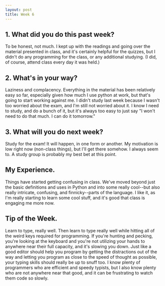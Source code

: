 ```yaml
---
layout: post
title: Week 6
---
```


## 1. What did you do this past week?

To be honest, not much. I kept up with the readings and going over the material presented in class, and it's certainly helpful for the quizzes, but I didn't do any programming for the class, or any additional studying. (I did, of course, attend class every day it was held.)

## 2. What's in your way?

Laziness and complacency. Everything in the material has been relatively easy so far, especially given how much I use python at work, but that's going to start working against me. I didn't study last week because I wasn't too worried about the exam, and I'm still not worried about it. I know I need to study, and do a bunch of it, but it's always too easy to just say "I won't need to do that much. I can do it tomorrow."

## 3. What will you do next week?

Study for the exam! It will happen, in one form or another. My motivation is low right now (non-class things), but I'll get there somehow. I always seem to. A study group is probably my best bet at this point.

## My Experience.

Things have started getting confusing in class. We've moved beyond just the basic definitions and uses in Python and into some really cool--but also really intricate, confusing, and finnicky--parts of the language. I like it, as I'm really starting to learn some cool stuff, and it's good that class is engaging me more now.

## Tip of the Week.

Learn to type, really well. Then learn to type really well while hitting all of the weird keys required for programming. If you're hunting and pecking, you're looking at the keyboard and you're not utilizing your hands to anywhere near their full capacity, and it's slowing you down. Just like a good editor should help you program by getting the distractions out of the way and letting you program as close to the speed of thought as possible, your typing skills should really be up to snuff too. I know plenty of programmers who are efficient and speedy typists, but I also know plenty who are not anywhere near that good, and it can be frustrating to watch them code so slowly.